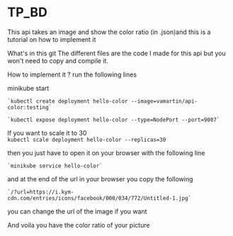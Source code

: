 # TP_BD
This api takes an image and show the color ratio (in .json)and this is a tutorial on how to implement it

What's in this git The different files are the code I made for this api but you won't need to copy and compile it.

How to implement it ? run the following lines

minikube start

    `kubectl create deployment hello-color --image=vamartin/api-color:testing`

    `kubectl expose deployment hello-color --type=NodePort --port=9007`

If you want to scale it to 30   
    `kubectl scale deployment hello-color --replicas=30`

then you just have to open it on your browser with the following line

    `minikube service hello-color`

and at the end of the url in your browser you copy the following

    `/?url=https://i.kym-cdn.com/entries/icons/facebook/000/034/772/Untitled-1.jpg`

you can change the url of the image if you want

And voila you have the color ratio of your picture
